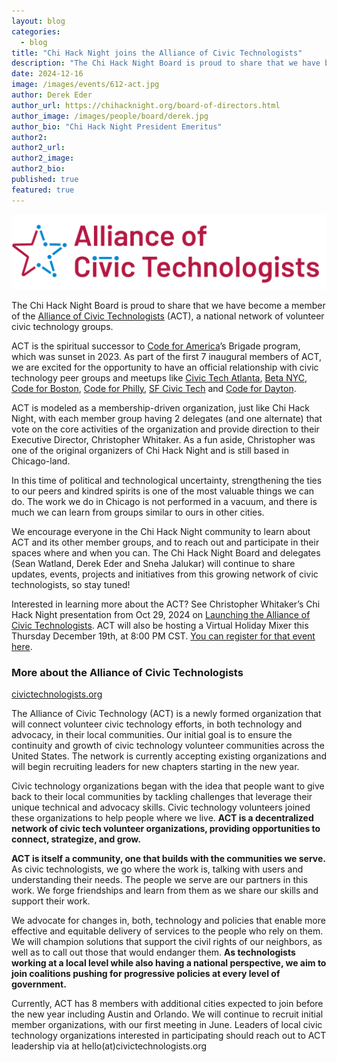 ```yaml
---
layout: blog
categories: 
  - blog
title: "Chi Hack Night joins the Alliance of Civic Technologists"
description: "The Chi Hack Night Board is proud to share that we have become a member of the Alliance of Civic Technologists (ACT), a national network of volunteer civic technology groups. We encourage everyone in the Chi Hack Night community to learn about ACT and its other member groups, and to reach out and participate in their spaces where and when you can!"
date: 2024-12-16
image: /images/events/612-act.jpg
author: Derek Eder
author_url: https://chihacknight.org/board-of-directors.html
author_image: /images/people/board/derek.jpg
author_bio: "Chi Hack Night President Emeritus"
author2: 
author2_url: 
author2_image: 
author2_bio: 
published: true
featured: true
---
```


<p class="text-center"><img src="/images/blog/act-logo.png" alt="The Alliance of Civic Technologists" class='img-responsive'/></p>

The Chi Hack Night Board is proud to share that we have become a member of the [Alliance of Civic Technologists](https://www.civictechnologists.org/) (ACT), a national network of volunteer civic technology groups. 

ACT is the spiritual successor to [Code for America](https://en.wikipedia.org/wiki/Code_for_America)’s Brigade program, which was sunset in 2023. As part of the first 7 inaugural members of ACT, we are excited for the opportunity to have an official relationship with civic technology peer groups and meetups like [Civic Tech Atlanta](https://www.civictechatlanta.org/), [Beta NYC](https://beta.nyc/links/), [Code for Boston](https://www.codeforboston.org/), [Code for Philly](https://codeforphilly.org/), [SF Civic Tech](https://www.sfcivictech.org/) and [Code for Dayton](https://www.codefordayton.org/).

ACT is modeled as a membership-driven organization, just like Chi Hack Night, with each member group having 2 delegates (and one alternate) that vote on the core activities of the organization and provide direction to their Executive Director, Christopher Whitaker. As a fun aside, Christopher was one of the original organizers of Chi Hack Night and is still based in Chicago-land. 

In this time of political and technological uncertainty, strengthening the ties to our peers and kindred spirits is one of the most valuable things we can do. The work we do in Chicago is not performed in a vacuum, and there is much we can learn from groups similar to ours in other cities.

We encourage everyone in the Chi Hack Night community to learn about ACT and its other member groups, and to reach out and participate in their spaces where and when you can. The Chi Hack Night Board and delegates (Sean Watland, Derek Eder and Sneha Jalukar) will continue to share updates, events, projects and initiatives from this growing network of civic technologists, so stay tuned!

Interested in learning more about the ACT? See Christopher Whitaker’s Chi Hack Night presentation from Oct 29, 2024 on [Launching the Alliance of Civic Technologists](https://chihacknight.org/events/2024/10/29/act). ACT will also be hosting a Virtual Holiday Mixer this Thursday December 19th, at 8:00 PM CST. [You can register for that event here](https://us06web.zoom.us/meeting/register/tZYtf-Ghpj0qHNzOamBiD0U0lx9GIvbEYnJa#/registration).

### **More about the Alliance of Civic Technologists**

[civictechnologists.org](https://www.civictechnologists.org/)

The Alliance of Civic Technology (ACT) is a newly formed organization that will connect volunteer civic technology efforts, in both technology and advocacy, in their local communities. Our initial goal is to ensure the continuity and growth of civic technology volunteer communities across the United States. The network is currently accepting existing organizations and will begin recruiting leaders for new chapters starting in the new year.

Civic technology organizations began with the idea that people want to give back to their local communities by tackling challenges that leverage their unique technical and advocacy skills. Civic technology volunteers joined these organizations to help people where we live. **ACT is a decentralized network of civic tech volunteer organizations, providing opportunities to connect, strategize, and grow.**

**ACT is itself a community, one that builds with the communities we serve.** As civic technologists, we go where the work is, talking with users and understanding their needs. The people we serve are our partners in this work. We forge friendships and learn from them as we share our skills and support their work.

We advocate for changes in, both, technology and policies that enable more effective and equitable delivery of services to the people who rely on them. We will champion solutions that support the civil rights of our neighbors, as well as to call out those that would endanger them. **As technologists working at a local level while also having a national perspective, we aim to join coalitions pushing for progressive policies at every level of government.**

Currently, ACT has 8 members with additional cities expected to join before the new year including Austin and Orlando. We will continue to recruit initial member organizations, with our first meeting in June. Leaders of local civic technology organizations interested in participating should reach out to ACT leadership via at hello(at)civictechnologists.org
